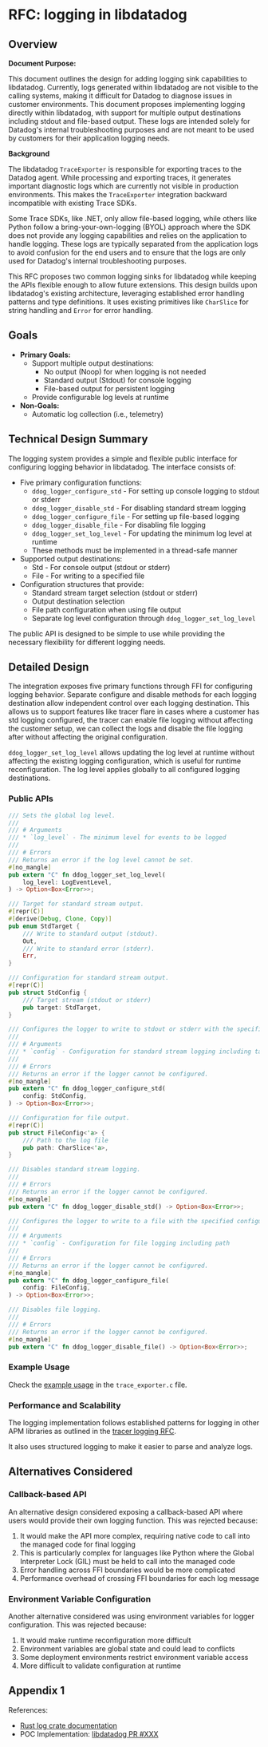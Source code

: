 # RFC: logging in libdatadog

## Overview

**Document Purpose:**

This document outlines the design for adding logging sink capabilities to libdatadog. Currently, logs generated within libdatadog are not visible to the calling systems, making it difficult for Datadog to diagnose issues in customer environments. This document proposes implementing logging directly within libdatadog, with support for multiple output destinations including stdout and file-based output. These logs are intended solely for Datadog's internal troubleshooting purposes and are not meant to be used by customers for their application logging needs.

**Background**

The libdatadog `TraceExporter` is responsible for exporting traces to the Datadog agent. While processing and exporting traces, it generates important diagnostic logs which are currently not visible in production environments. This makes the `TraceExporter` integration backward incompatible with existing Trace SDKs.

Some Trace SDKs, like .NET, only allow file-based logging, while others like Python follow a bring-your-own-logging (BYOL) approach where the SDK does not provide any logging capabilities and relies on the application to handle logging. These logs are typically separated from the application logs to avoid confusion for the end users and to ensure that the logs are only used for Datadog's internal troubleshooting purposes.

This RFC proposes two common logging sinks for libdatadog while keeping the APIs flexible enough to allow future extensions. This design builds upon libdatadog's existing architecture, leveraging established error handling patterns and type definitions. It uses existing primitives like `CharSlice` for string handling and `Error` for error handling.

## Goals

* **Primary Goals:**
  * Support multiple output destinations:
    * No output (Noop) for when logging is not needed
    * Standard output (Stdout) for console logging
    * File-based output for persistent logging
  * Provide configurable log levels at runtime
* **Non-Goals:**
  * Automatic log collection (i.e., telemetry)

## Technical Design Summary

The logging system provides a simple and flexible public interface for configuring logging behavior in libdatadog. The interface consists of:

* Five primary configuration functions:
  * `ddog_logger_configure_std` - For setting up console logging to stdout or stderr
  * `ddog_logger_disable_std` - For disabling standard stream logging
  * `ddog_logger_configure_file` - For setting up file-based logging
  * `ddog_logger_disable_file` - For disabling file logging
  * `ddog_logger_set_log_level` - For updating the minimum log level at runtime
  * These methods must be implemented in a thread-safe manner
* Supported output destinations:
  * Std - For console output (stdout or stderr)
  * File - For writing to a specified file
* Configuration structures that provide:
  * Standard stream target selection (stdout or stderr)
  * Output destination selection
  * File path configuration when using file output
  * Separate log level configuration through `ddog_logger_set_log_level`

The public API is designed to be simple to use while providing the necessary flexibility for different logging needs.

## Detailed Design

The integration exposes five primary functions through FFI for configuring logging behavior. Separate configure and disable methods for each logging destination allow independent control over each logging destination. This allows us to support features like tracer flare in cases where a customer has std logging configured, the tracer can enable file logging without affecting the customer setup, we can collect the logs and disable the file logging after without affecting the original configuration.

`ddog_logger_set_log_level` allows updating the log level at runtime without affecting the existing logging configuration, which is useful for runtime reconfiguration. The log level applies globally to all configured logging destinations.

### Public APIs

```rust
/// Sets the global log level.
///
/// # Arguments
/// * `log_level` - The minimum level for events to be logged
///
/// # Errors
/// Returns an error if the log level cannot be set.
#[no_mangle]
pub extern "C" fn ddog_logger_set_log_level(
    log_level: LogEventLevel,
) -> Option<Box<Error>>;

/// Target for standard stream output.
#[repr(C)]
#[derive(Debug, Clone, Copy)]
pub enum StdTarget {
    /// Write to standard output (stdout).
    Out,
    /// Write to standard error (stderr).
    Err,
}

/// Configuration for standard stream output.
#[repr(C)]
pub struct StdConfig {
    /// Target stream (stdout or stderr)
    pub target: StdTarget,
}

/// Configures the logger to write to stdout or stderr with the specified configuration.
///
/// # Arguments
/// * `config` - Configuration for standard stream logging including target
///
/// # Errors
/// Returns an error if the logger cannot be configured.
#[no_mangle]
pub extern "C" fn ddog_logger_configure_std(
    config: StdConfig,
) -> Option<Box<Error>>;

/// Configuration for file output.
#[repr(C)]
pub struct FileConfig<'a> {
    /// Path to the log file
    pub path: CharSlice<'a>,
}

/// Disables standard stream logging.
///
/// # Errors
/// Returns an error if the logger cannot be configured.
#[no_mangle]
pub extern "C" fn ddog_logger_disable_std() -> Option<Box<Error>>;

/// Configures the logger to write to a file with the specified configuration.
///
/// # Arguments
/// * `config` - Configuration for file logging including path
///
/// # Errors
/// Returns an error if the logger cannot be configured.
#[no_mangle]
pub extern "C" fn ddog_logger_configure_file(
    config: FileConfig,
) -> Option<Box<Error>>;

/// Disables file logging.
///
/// # Errors
/// Returns an error if the logger cannot be configured.
#[no_mangle]
pub extern "C" fn ddog_logger_disable_file() -> Option<Box<Error>>;
```

### Example Usage

Check the [example usage](../../examples/ffi/trace_exporter.c) in the `trace_exporter.c` file.

### Performance and Scalability

The logging implementation follows established patterns for logging in other APM libraries as outlined in the [tracer logging RFC](https://github.com/DataDog/architecture/blob/891eda680d70b9825fec58dc90553c5d4557058a/rfcs/apm/integrations/tracer-logging/rfc.md).

It also uses structured logging to make it easier to parse and analyze logs.

## Alternatives Considered

### Callback-based API

An alternative design considered exposing a callback-based API where users would provide their own logging function. This was rejected because:

1. It would make the API more complex, requiring native code to call into the managed code for final logging
2. This is particularly complex for languages like Python where the Global Interpreter Lock (GIL) must be held to call into the managed code
3. Error handling across FFI boundaries would be more complicated
4. Performance overhead of crossing FFI boundaries for each log message

### Environment Variable Configuration

Another alternative considered was using environment variables for logger configuration. This was rejected because:

1. It would make runtime reconfiguration more difficult
2. Environment variables are global state and could lead to conflicts
3. Some deployment environments restrict environment variable access
4. More difficult to validate configuration at runtime

## Appendix 1

References:

* [Rust log crate documentation](https://docs.rs/log/0.4.26/log/fn.set_logger.html)
* POC Implementation: [libdatadog PR #XXX](https://github.com/DataDog/libdatadog/compare/main...ganeshnj/poc/logging)